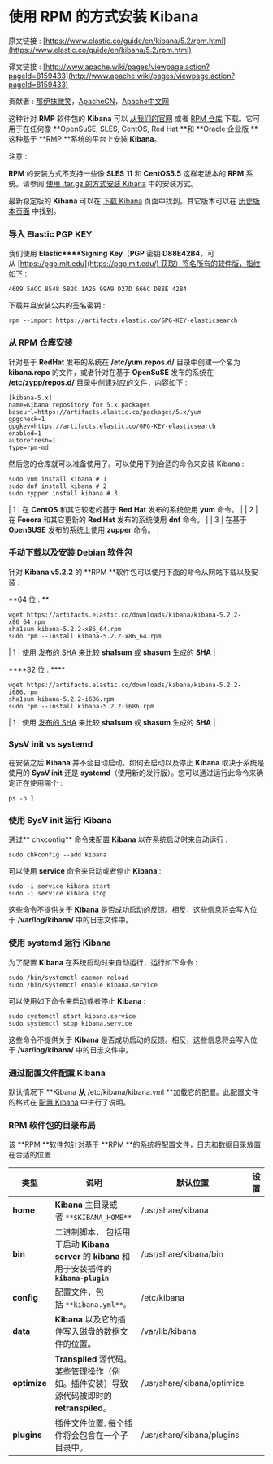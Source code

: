 # 使用 RPM 的方式安装 Kibana

原文链接 : [https://www.elastic.co/guide/en/kibana/5.2/rpm.html](https://www.elastic.co/guide/en/kibana/5.2/rpm.html)

译文链接 : [http://www.apache.wiki/pages/viewpage.action?pageId=8159433](http://www.apache.wiki/pages/viewpage.action?pageId=8159433)

贡献者 : [那伊抹微笑](/display/~wangyangting)，[ApacheCN](/display/~apachecn)，[Apache中文网](/display/~apachechina)

这种针对 **RMP** 软件包的 **Kibana** 可以 [从我们的官网](https://www.elastic.co/guide/en/kibana/5.2/deb.html#install-deb) 或者 [RPM 仓库](https://www.elastic.co/guide/en/kibana/5.2/rpm.html#rpm-repo) 下载。它可用于在任何像 **OpenSuSE, SLES, CentOS, Red Hat **和 **Oracle 企业版 **这种基于 **RMP **系统的平台上安装 **Kibana**。

注意 :

**RPM** 的安装方式不支持一些像 **SLES** **11** 和 **CentOS5.5** 这样老版本的 **RPM** 系统。请参阅 [使用 .tar.gz 的方式安装 Kibana](/pages/viewpage.action?pageId=8159428) 中的安装方式。

最新稳定版的 **Kibana** 可以在 [下载 Kibana](https://www.elastic.co/downloads/kibana) 页面中找到。其它版本可以在 [历史版本页面](https://www.elastic.co/downloads/past-releases) 中找到。

### 导入 Elastic PGP KEY

我们使用 **Elastic****Signing** **Key**（**PGP** 密钥 **D88E42B4**，可从 [https://pgp.mit.edu](https://pgp.mit.edu/) 获取）签名所有的软件版，指纹如下 : 

```
4609 5ACC 8548 582C 1A26 99A9 D27D 666C D88E 42B4
```

下载并且安装公共的签名密钥 : 

```
rpm --import https://artifacts.elastic.co/GPG-KEY-elasticsearch
```

### 从 RPM 仓库安装

针对基于 **RedHat** 发布的系统在 **/etc/yum.repos.d/** 目录中创建一个名为 **kibana.repo** 的文件，或者针对在基于 **OpenSuSE** 发布的系统在 **/etc/zypp/repos.d/** 目录中创建对应的文件，内容如下 : 

```
[kibana-5.x]
name=Kibana repository for 5.x packages
baseurl=https://artifacts.elastic.co/packages/5.x/yum
gpgcheck=1
gpgkey=https://artifacts.elastic.co/GPG-KEY-elasticsearch
enabled=1
autorefresh=1
type=rpm-md
```

然后您的仓库就可以准备使用了。可以使用下列合适的命令来安装 Kibana : 

```
sudo yum install kibana # 1
sudo dnf install kibana # 2
sudo zypper install kibana # 3
```

| 1 | 在 **CentOS** 和其它较老的基于 **Red** **Hat** 发布的系统使用 **yum** 命令。 |
| 2 | 在 **Feeora** 和其它更新的 **Red Hat** 发布的系统使用 **dnf** 命令。 |
| 3 | 在基于 **OpenSUSE** 发布的系统上使用 **zupper** 命令。 |

### 手动下载以及安装 Debian 软件包

针对 **Kibana v5.2.2** 的 **RPM **软件包可以使用下面的命令从网站下载以及安装 : 

**64 位 : **

```
wget https://artifacts.elastic.co/downloads/kibana/kibana-5.2.2-x86_64.rpm
sha1sum kibana-5.2.2-x86_64.rpm 
sudo rpm --install kibana-5.2.2-x86_64.rpm
```

| 1 | 使用 [发布的 SHA](https://artifacts.elastic.co/downloads/kibana/kibana-5.2.2-x86_64.rpm.sha1) 来比较 **sha1sum** 或 **shasum** 生成的 **SHA** |

****32 位 : ****

```
wget https://artifacts.elastic.co/downloads/kibana/kibana-5.2.2-i686.rpm
sha1sum kibana-5.2.2-i686.rpm 
sudo rpm --install kibana-5.2.2-i686.rpm
```

| 1 | 使用 [发布的 SHA](https://artifacts.elastic.co/downloads/kibana/kibana-5.2.2-i686.rpm.sha1) 来比较 **sha1sum** 或 **shasum** 生成的 **SHA** |

### SysV init vs systemd

在安装之后 **Kibana** 并不会自动启动。如何去启动以及停止 **Kibana** 取决于系统是使用的 **SysV init** 还是 **systemd**（使用新的发行版）。您可以通过运行此命令来确定正在使用哪个 : 

```
ps -p 1
```

### 使用 SysV init 运行 Kibana

通过** chkconfig** 命令来配置 **Kibana** 以在系统启动时来自动运行 : 

```
sudo chkconfig --add kibana
```

可以使用 **service** 命令来启动或者停止 **Kibana** : 

```
sudo -i service kibana start
sudo -i service kibana stop
```

这些命令不提供关于 **Kibana** 是否成功启动的反馈。相反，这些信息将会写入位于 **/var/log/kibana/** 中的日志文件中。

### 使用 systemd 运行 Kibana

为了配置 **Kibana** 在系统启动时来自动运行，运行如下命令 : 

```
sudo /bin/systemctl daemon-reload
sudo /bin/systemctl enable kibana.service
```

可以使用如下命令来启动或者停止 **Kibana** : 

```
sudo systemctl start kibana.service
sudo systemctl stop kibana.service
```

这些命令不提供关于 **Kibana** 是否成功启动的反馈。相反，这些信息将会写入位于 **/var/log/kibana/** 中的日志文件中。

### 通过配置文件配置 Kibana

默认情况下 **Kibana **从** /etc/kibana/kibana.yml **加载它的配置。此配置文件的格式在 [配置 Kibana](/pages/viewpage.action?pageId=8159438) 中进行了说明。

### RPM 软件包的目录布局

该 **RPM **软件包针对基于 **RPM **的系统将配置文件，日志和数据目录放置在合适的位置 : 

| 类型 | 说明 | 默认位置 | 设置 |
| --- | --- | --- | --- |
| **home** | **Kibana** 主目录或者 `**$KIBANA_HOME**` | /usr/share/kibana |   |
| **bin** | 二进制脚本， 包括用于启动 **Kibana** **server** 的 **kibana** 和用于安装插件的 **`kibana-plugin`** | /usr/share/kibana/bin |   |
| **config** | 配置文件，包括 `**kibana.yml**。` | /etc/kibana |   |
| **data** | **Kibana** 以及它的插件写入磁盘的数据文件的位置。 | /var/lib/kibana |   |
| **optimize** | **Transpiled** 源代码。 某些管理操作（例如。插件安装）导致源代码被即时的 **retranspiled**。 | /usr/share/kibana/optimize |   |
| **plugins** | 插件文件位置. 每个插件将会包含在一个子目录中。 | /usr/share/kibana/plugins |   |